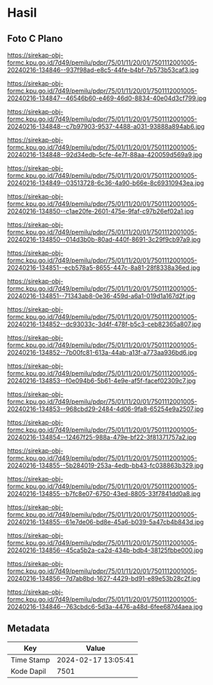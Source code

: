 # Hasil

## Foto C Plano

https://sirekap-obj-formc.kpu.go.id/7d49/pemilu/pdpr/75/01/11/20/01/7501112001005-20240216-134846--937f98ad-e8c5-44fe-b4bf-7b573b53caf3.jpg

https://sirekap-obj-formc.kpu.go.id/7d49/pemilu/pdpr/75/01/11/20/01/7501112001005-20240216-134847--46546b60-e469-46d0-8834-40e04d3cf799.jpg

https://sirekap-obj-formc.kpu.go.id/7d49/pemilu/pdpr/75/01/11/20/01/7501112001005-20240216-134848--c7b97903-9537-4488-a031-93888a894ab6.jpg

https://sirekap-obj-formc.kpu.go.id/7d49/pemilu/pdpr/75/01/11/20/01/7501112001005-20240216-134848--92d34edb-5cfe-4e7f-88aa-420059d569a9.jpg

https://sirekap-obj-formc.kpu.go.id/7d49/pemilu/pdpr/75/01/11/20/01/7501112001005-20240216-134849--03513728-6c36-4a90-b66e-8c69310943ea.jpg

https://sirekap-obj-formc.kpu.go.id/7d49/pemilu/pdpr/75/01/11/20/01/7501112001005-20240216-134850--c1ae20fe-2601-475e-9faf-c97b26ef02a1.jpg

https://sirekap-obj-formc.kpu.go.id/7d49/pemilu/pdpr/75/01/11/20/01/7501112001005-20240216-134850--014d3b0b-80ad-440f-8691-3c29f9cb97a9.jpg

https://sirekap-obj-formc.kpu.go.id/7d49/pemilu/pdpr/75/01/11/20/01/7501112001005-20240216-134851--ecb578a5-8655-447c-8a81-28f8338a36ed.jpg

https://sirekap-obj-formc.kpu.go.id/7d49/pemilu/pdpr/75/01/11/20/01/7501112001005-20240216-134851--71343ab8-0e36-459d-a6a1-019d1a167d2f.jpg

https://sirekap-obj-formc.kpu.go.id/7d49/pemilu/pdpr/75/01/11/20/01/7501112001005-20240216-134852--dc93033c-3d4f-478f-b5c3-ceb82365a807.jpg

https://sirekap-obj-formc.kpu.go.id/7d49/pemilu/pdpr/75/01/11/20/01/7501112001005-20240216-134852--7b00fc81-613a-44ab-a13f-a773aa936bd6.jpg

https://sirekap-obj-formc.kpu.go.id/7d49/pemilu/pdpr/75/01/11/20/01/7501112001005-20240216-134853--f0e094b6-5b61-4e9e-af5f-facef02309c7.jpg

https://sirekap-obj-formc.kpu.go.id/7d49/pemilu/pdpr/75/01/11/20/01/7501112001005-20240216-134853--968cbd29-2484-4d06-9fa8-65254e9a2507.jpg

https://sirekap-obj-formc.kpu.go.id/7d49/pemilu/pdpr/75/01/11/20/01/7501112001005-20240216-134854--12467f25-988a-479e-bf22-3f81371757a2.jpg

https://sirekap-obj-formc.kpu.go.id/7d49/pemilu/pdpr/75/01/11/20/01/7501112001005-20240216-134855--5b284019-253a-4edb-bb43-fc038863b329.jpg

https://sirekap-obj-formc.kpu.go.id/7d49/pemilu/pdpr/75/01/11/20/01/7501112001005-20240216-134855--b7fc8e07-6750-43ed-8805-33f7841dd0a8.jpg

https://sirekap-obj-formc.kpu.go.id/7d49/pemilu/pdpr/75/01/11/20/01/7501112001005-20240216-134855--61e7de06-bd8e-45a6-b039-5a47cb4b843d.jpg

https://sirekap-obj-formc.kpu.go.id/7d49/pemilu/pdpr/75/01/11/20/01/7501112001005-20240216-134856--45ca5b2a-ca2d-434b-bdb4-38125fbbe000.jpg

https://sirekap-obj-formc.kpu.go.id/7d49/pemilu/pdpr/75/01/11/20/01/7501112001005-20240216-134856--7d7ab8bd-1627-4429-bd91-e89e53b28c2f.jpg

https://sirekap-obj-formc.kpu.go.id/7d49/pemilu/pdpr/75/01/11/20/01/7501112001005-20240216-134846--763cbdc6-5d3a-4476-a48d-6fee687d4aea.jpg


## Metadata

| Key        | Value               |
| ---------- | ------------------- |
| Time Stamp | 2024-02-17 13:05:41 |
| Kode Dapil | 7501                |



